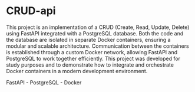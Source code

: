 # CRUD-api

This project is an implementation of a CRUD (Create, Read, Update, Delete) using FastAPI integrated with a PostgreSQL database. Both the code and the database are isolated in separate Docker containers, ensuring a modular and scalable architecture. Communication between the containers is established through a custom Docker network, allowing FastAPI and PostgreSQL to work together efficiently. This project was developed for study purposes and to demonstrate how to integrate and orchestrate Docker containers in a modern development environment.

FastAPI - PostgreSQL - Docker
